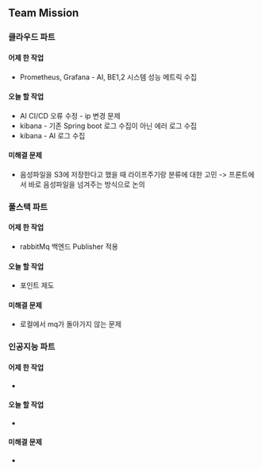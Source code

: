 ## Team Mission

### 클라우드 파트
#### 어제 한 작업
- Prometheus, Grafana - AI, BE1,2 시스템 성능 메트릭 수집

#### 오늘 할 작업
- AI CI/CD 오류 수정 - ip 변경 문제
- kibana - 기존 Spring boot 로그 수집이 아닌 에러 로그 수집 
- kibana - AI 로그 수집

#### 미해결 문제
- 음성파일을 S3에 저장한다고 했을 때 라이프주기랑 분류에 대한 고민 -> 프론트에서 바로 음성파일을 넘겨주는 방식으로 논의

### 풀스택 파트
#### 어제 한 작업
- rabbitMq 백엔드 Publisher 적용

#### 오늘 할 작업
- 포인트 제도

#### 미해결 문제
- 로컬에서 mq가 돌아가지 않는 문제

### 인공지능 파트
#### 어제 한 작업
-

#### 오늘 할 작업
-

#### 미해결 문제
-

